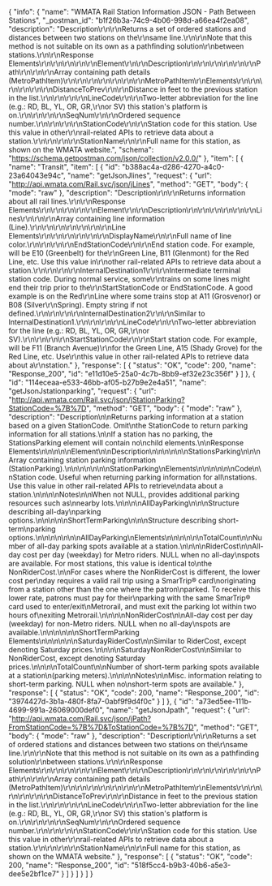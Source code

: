 {
  "info": {
    "name": "WMATA Rail Station Information JSON - Path Between Stations",
    "_postman_id": "b1f26b3a-74c9-4b06-998d-a66ea4f2ea08",
    "description": "Description\r\n\r\nReturns a set of ordered stations and distances between two stations on the\r\nsame line.\r\n\r\nNote that this method is not suitable on its own as a pathfinding solution\r\nbetween stations.\r\n\r\nResponse Elements\r\n\r\n\r\n\r\n\r\nElement\r\n\r\nDescription\r\n\r\n\r\n\r\n\r\n\r\nPath\r\n\r\n\r\nArray containing path details (MetroPathItem)\r\n\r\n\r\n\r\n\r\n\r\n\r\nMetroPathItem\r\nElements\r\n\r\n\r\n\r\n\r\n\r\nDistanceToPrev\r\n\r\nDistance in feet to the previous station in the list.\r\n\r\n\r\n\r\nLineCode\r\n\r\nTwo-letter abbreviation for the line (e.g.: RD, BL, YL, OR, GR,\r\nor SV) this station's platform is on.\r\n\r\n\r\n\r\nSeqNum\r\n\r\nOrdered sequence number.\r\n\r\n\r\n\r\nStationCode\r\n\r\nStation code for this station. Use this value in other\r\nrail-related APIs to retrieve data about a station.\r\n\r\n\r\n\r\nStationName\r\n\r\nFull name for this station, as shown on the WMATA website.",
    "schema": "https://schema.getpostman.com/json/collection/v2.0.0/"
  },
  "item": [
    {
      "name": "Transit",
      "item": [
        {
          "id": "b388ac4a-d286-4270-a4c0-23a64043e94c",
          "name": "getJsonJlines",
          "request": {
            "url": "http://api.wmata.com/Rail.svc/json/jLines",
            "method": "GET",
            "body": {
              "mode": "raw"
            },
            "description": "Description\r\n\r\nReturns information about all rail lines.\r\n\r\nResponse Elements\r\n\r\n\r\n\r\n\r\nElement\r\n\r\nDescription\r\n\r\n\r\n\r\n\r\n\r\nLines\r\n\r\n\r\nArray containing line information (Line).\r\n\r\n\r\n\r\n\r\n\r\n\r\nLine Elements\r\n\r\n\r\n\r\n\r\n\r\nDisplayName\r\n\r\nFull name of line color.\r\n\r\n\r\n\r\nEndStationCode\r\n\r\nEnd station code. For example, will be E10 (Greenbelt) for the\r\nGreen Line, B11 (Glenmont) for the Red Line, etc. Use this value in\r\nother rail-related APIs to retrieve data about a station.\r\n\r\n\r\n\r\nInternalDestination1\r\n\r\nIntermediate terminal station code. During normal service, some\r\ntrains on some lines might end their trip prior to the\r\nStartStationCode or EndStationCode. A good example is on the Red\r\nLine where some trains stop at A11 (Grosvenor) or B08 (Silver\r\nSpring). Empty string if not defined.\r\n\r\n\r\n\r\nInternalDestination2\r\n\r\nSimilar to InternalDestination1.\r\n\r\n\r\n\r\nLineCode\r\n\r\nTwo-letter abbreviation for the line (e.g.: RD, BL, YL, OR, GR,\r\nor SV).\r\n\r\n\r\n\r\nStartStationCode\r\n\r\nStart station code. For example, will be F11 (Branch Avenue)\r\nfor the Green Line, A15 (Shady Grove) for the Red Line, etc. Use\r\nthis value in other rail-related APIs to retrieve data about a\r\nstation."
          },
          "response": [
            {
              "status": "OK",
              "code": 200,
              "name": "Response_200",
              "id": "e11d10e5-25a0-4c7b-8bb9-ef32e23c356f"
            }
          ]
        },
        {
          "id": "114eceaa-e533-46bb-af05-b27b9e2e4a51",
          "name": "getJsonJstationparking",
          "request": {
            "url": "http://api.wmata.com/Rail.svc/json/jStationParking?StationCode=%7B%7D",
            "method": "GET",
            "body": {
              "mode": "raw"
            },
            "description": "Description\n\nReturns parking information at a station based on a given StationCode. Omit\nthe StationCode to return parking information for all stations.\n\nIf a station has no parking, the StationsParking element will contain no\nchild elements.\n\nResponse Elements\n\n\n\n\nElement\n\nDescription\n\n\n\n\n\nStationsParking\n\n\nArray containing station parking information (StationParking).\n\n\n\n\n\n\nStationParking\nElements\n\n\n\n\n\nCode\n\nStation code. Useful when returning parking information for all\nstations. Use this value in other rail-related APIs to retrieve\ndata about a station.\n\n\n\nNotes\n\nWhen not NULL, provides additional parking resources such as\nnearby lots.\n\n\n\nAllDayParking\n\n\nStructure describing all-day\nparking options.\n\n\n\n\nShortTermParking\n\n\nStructure describing short-term\nparking options.\n\n\n\n\n\n\nAllDayParking\nElements\n\n\n\n\n\nTotalCount\n\nNumber of all-day parking spots available at a station.\n\n\n\nRiderCost\n\nAll-day cost per day (weekday) for Metro riders. NULL when no all-day\nspots are available. For most stations, this value is identical to\nthe NonRiderCost.\n\nFor cases where the NonRiderCost is different, the lower cost per\nday requires a valid rail trip using a SmarTrip&reg; card\noriginating from a station other than the one where the patron\nparked. To receive this lower rate, patrons must pay for their\nparking with the same SmarTrip&reg; card used to enter/exit\nMetrorail, and must exit the parking lot within two hours of\nexiting Metrorail.\n\n\n\nNonRiderCost\n\nAll-day cost per day (weekday) for non-Metro riders. NULL when no all-day\nspots are available.\n\n\n\n\n\nShortTermParking Elements\n\n\n\n\n\nSaturdayRiderCost\n\nSimilar to RiderCost, except denoting Saturday prices.\n\n\n\nSaturdayNonRiderCost\n\nSimilar to NonRiderCost, except denoting Saturday prices.\n\n\n\nTotalCount\n\nNumber of short-term parking spots available at a station\n(parking meters).\n\n\n\nNotes\n\nMisc. information relating to short-term parking. NULL when no\nshort-term spots are available."
          },
          "response": [
            {
              "status": "OK",
              "code": 200,
              "name": "Response_200",
              "id": "3974427d-3b1a-480f-8fa7-0abf9f9d4f0c"
            }
          ]
        },
        {
          "id": "a73ed5ee-111b-4699-991a-26069000def0",
          "name": "getJsonJpath",
          "request": {
            "url": "http://api.wmata.com/Rail.svc/json/jPath?FromStationCode=%7B%7D&ToStationCode=%7B%7D",
            "method": "GET",
            "body": {
              "mode": "raw"
            },
            "description": "Description\r\n\r\nReturns a set of ordered stations and distances between two stations on the\r\nsame line.\r\n\r\nNote that this method is not suitable on its own as a pathfinding solution\r\nbetween stations.\r\n\r\nResponse Elements\r\n\r\n\r\n\r\n\r\nElement\r\n\r\nDescription\r\n\r\n\r\n\r\n\r\n\r\nPath\r\n\r\n\r\nArray containing path details (MetroPathItem)\r\n\r\n\r\n\r\n\r\n\r\n\r\nMetroPathItem\r\nElements\r\n\r\n\r\n\r\n\r\n\r\nDistanceToPrev\r\n\r\nDistance in feet to the previous station in the list.\r\n\r\n\r\n\r\nLineCode\r\n\r\nTwo-letter abbreviation for the line (e.g.: RD, BL, YL, OR, GR,\r\nor SV) this station's platform is on.\r\n\r\n\r\n\r\nSeqNum\r\n\r\nOrdered sequence number.\r\n\r\n\r\n\r\nStationCode\r\n\r\nStation code for this station. Use this value in other\r\nrail-related APIs to retrieve data about a station.\r\n\r\n\r\n\r\nStationName\r\n\r\nFull name for this station, as shown on the WMATA website."
          },
          "response": [
            {
              "status": "OK",
              "code": 200,
              "name": "Response_200",
              "id": "518f5cc4-b9b3-40b6-a5e3-dee5e2bf1ce7"
            }
          ]
        }
      ]
    }
  ]
}